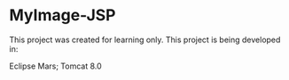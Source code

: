 # MyImage-JSP
This project was created for learning only.
This project is being developed in:

Eclipse Mars;
Tomcat 8.0
